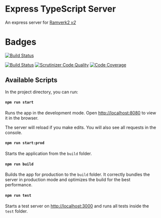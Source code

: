 # Express TypeScript Server
An express server for [Ramverk2 *v2*](https://dbwebb.se/kurser/ramverk2-v2)

# Badges
[![Build Status](https://travis-ci.org/mabn17/ramverk2-server.svg?branch=master)](https://travis-ci.org/mabn17/ramverk2-server)

[![Build Status](https://scrutinizer-ci.com/g/mabn17/ramverk2-server/badges/build.png?b=master)](https://scrutinizer-ci.com/g/mabn17/ramverk2-server/build-status/master) [![Scrutinizer Code Quality](https://scrutinizer-ci.com/g/mabn17/ramverk2-server/badges/quality-score.png?b=master)](https://scrutinizer-ci.com/g/mabn17/ramverk2-server/?branch=master) [![Code Coverage](https://scrutinizer-ci.com/g/mabn17/ramverk2-server/badges/coverage.png?b=master)](https://scrutinizer-ci.com/g/mabn17/ramverk2-server/?branch=master)

## Available Scripts
In the project directory, you can run:

#### `npm run start`
Runs the app in the development mode.
Open [http://localhost:8080](http://localhost:8080) to view it in the browser.

The server will reload if you make edits.
You will also see all requests in the console.

#### `npm run start:prod`
Starts the application from the `build` folder.

#### `npm run build`
Builds the app for production to the `build` folder.
It correctly bundles the server in production mode and optimizes the build for the best performance.


#### `npm run test`
Starts a test server on [http://localhost:3000](http://localhost:3000) and runs all tests inside the `test` folder.